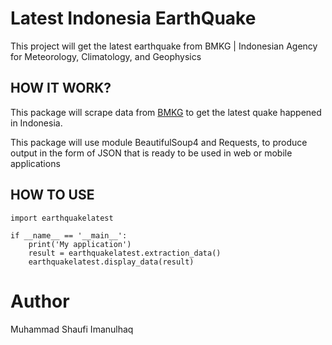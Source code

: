 # Latest Indonesia EarthQuake
This project will get the latest earthquake from BMKG | Indonesian Agency for Meteorology, Climatology, and Geophysics

## HOW IT WORK?
This package will scrape data from [BMKG](https://www.bmkg.go.id) to get the latest quake happened in Indonesia.

This package will use module BeautifulSoup4 and Requests, to produce output in the form of JSON that is ready to be used in web or mobile applications

## HOW TO USE
```
import earthquakelatest

if __name__ == '__main__':
    print('My application')
    result = earthquakelatest.extraction_data()
    earthquakelatest.display_data(result)
```

# Author
Muhammad Shaufi Imanulhaq